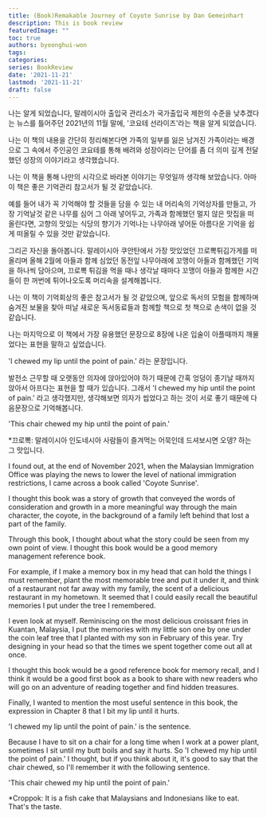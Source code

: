 ```yaml
---
title: (Book)Remakable Journey of Coyote Sunrise by Dan Gemeinhart
description: This is book review 
featuredImage: ""
toc: true
authors: byeonghui-won
tags:
categories: 
series: BookReview
date: '2021-11-21'
lastmod: '2021-11-21'
draft: false
---
```


나는 알게 되었습니다, 말레이시아 출입국 관리소가 국가출입국 제한의 수준을 낮추겠다는 뉴스를 틀어주던 2021년의 11월 말에, '코요테 선라이즈'라는 책을 알게 되었습니다.

나는 이 책의 내용을 간단히 정리해본다면 가족의 일부를 잃은 남겨진 가족이라는 배경으로 그 속에서 주인공인 코요테를 통해 배려와 성장이라는 단어를 좀 더 의미 깊게 전달했던 성장의 이야기라고 생각했습니다.

나는 이 책을 통해 나만의 시각으로 바라본 이야기는 무엇일까 생각해 보았습니다. 아마 이 책은 좋은 기억관리 참고서가 될 것 같았습니다.

예를 들어 내가 꼭 기억해야 할 것들을 담을 수 있는 내 머리속의 기억상자를 만들고, 가장 기억날것 같은 나무를 심어 그 아래 넣어두고, 가족과 함께했던 멀지 않은 맛집을 떠올린다면, 고향의 맛있는 식당의 향기가 기억나는 나무아래 넣어둔 아름다운 기억을 쉽게 떠올릴 수 있을 것만 같았습니다. 

그리곤 자신을 돌아봅니다. 말레이시아 쿠안탄에서 가장 맛있었던 끄로뽁튀김가게를 떠올리며 올해 2월에 아들과 함께 심었던 동전잎 나무아래에 꼬맹이 아들과 함께했던 기억을 하나씩 담아으며, 끄로뽁 튀김을 먹을 때나 생각날 때마다 꼬맹이 아들과 함께한 시간들이 한 꺼번에 튀어나오도록 머리속을 설계해봅니다. 

나는 이 책이 기억회상의 좋은 참고서가 될 것 같았으며, 앞으로 독서의 모험을 함께하며 숨겨진 보물을 찾아 떠날 새로운 독서동료들과 함께할 책으로 첫 책으로 손색이 없을 것 같습니다. 

나는 마지막으로 이 책에서 가장 유용했던 문장으로 8장에 나온 입술이 아플때까지 깨물었다는 표현을 말하고 싶었습니다.

'I chewed my lip until the point of pain.' 라는 문장입니다. 

발전소 근무할 때 오랫동안 의자에 앉아있어야 하기 때문에 간혹 엉덩이 종기날 때까지 앉아서 아프다는 표현을 할 때가 있습니다. 그래서 'I chewed my hip until the point of pain.' 라고 생각했지만, 생각해보면 의자가 씹었다고 하는 것이 서로 좋기 때문에 다음문장으로 기억해봅니다. 

'This chair chewed my hip until the point of pain.' 

*끄로뽁: 말레이시아 인도네시아 사람들이 즐겨먹는 어묵인데 드셔보시면 오뎅? 하는 그 맛입니다.


I found out, at the end of November 2021, when the Malaysian Immigration Office was playing the news to lower the level of national immigration restrictions, I came across a book called 'Coyote Sunrise'.

I thought this book was a story of growth that conveyed the words of consideration and growth in a more meaningful way through the main character, the coyote, in the background of a family left behind that lost a part of the family.

Through this book, I thought about what the story could be seen from my own point of view. I thought this book would be a good memory management reference book.

For example, if I make a memory box in my head that can hold the things I must remember, plant the most memorable tree and put it under it, and think of a restaurant not far away with my family, the scent of a delicious restaurant in my hometown. It seemed that I could easily recall the beautiful memories I put under the tree I remembered.

I even look at myself. Reminiscing on the most delicious croissant fries in Kuantan, Malaysia, I put the memories with my little son one by one under the coin leaf tree that I planted with my son in February of this year. Try designing in your head so that the times we spent together come out all at once.

I thought this book would be a good reference book for memory recall, and I think it would be a good first book as a book to share with new readers who will go on an adventure of reading together and find hidden treasures.

Finally, I wanted to mention the most useful sentence in this book, the expression in Chapter 8 that I bit my lip until it hurts.

'I chewed my lip until the point of pain.' is the sentence.

Because I have to sit on a chair for a long time when I work at a power plant, sometimes I sit until my butt boils and say it hurts. So 'I chewed my hip until the point of pain.' I thought, but if you think about it, it's good to say that the chair chewed, so I'll remember it with the following sentence.

'This chair chewed my hip until the point of pain.'

*Croppok: It is a fish cake that Malaysians and Indonesians like to eat. That's the taste.

